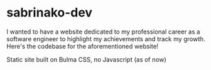 # sabrinako-dev
I wanted to have a website dedicated to my professional career as a software engineer to highlight my achievements and track my growth.  
Here's the codebase for the aforementioned website!

Static site built on Bulma CSS, no Javascript (as of now)
